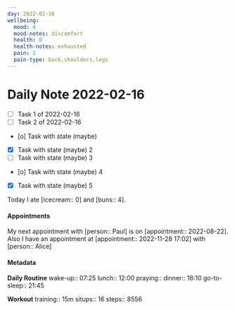 ```yaml
---
day: 2022-02-16
wellbeing:
  mood: 4
  mood-notes: discomfort
  health: 0
  health-notes: exhausted
  pain: 2
  pain-type: back,shoulders,legs
---
```


# Daily Note 2022-02-16

- [ ] Task 1 of 2022-02-16
- [ ] Task 2 of 2022-02-16
- [o] Task with state (maybe)
- [x] Task with state (maybe) 2
- [ ] Task with state (maybe) 3
- [o] Task with state (maybe) 4
- [x] Task with state (maybe) 5

Today I ate [icecream:: 0] and [buns:: 4].

#### Appointments
My next appointment with [person:: Paul] is on [appointment:: 2022-08-22].
Also I have an appointment at [appointment:: 2022-11-28 17:02] with [person:: Alice]

#### Metadata

**Daily Routine**
wake-up:: 07:25
lunch:: 12:00
praying:: 
dinner:: 18:10
go-to-sleep:: 21:45

**Workout**
training:: 15m
situps:: 16
steps:: 8556
